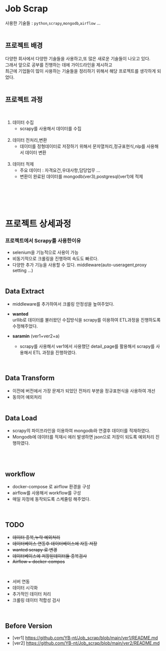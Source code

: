 # Job Scrap

사용한 기술들 : `python`,`scrapy`,`mongodb`,`airflow` ...<br><br>


## 프로젝트 배경
다양한 회사에서 다양한 기술들을 사용하고,또 많은 새로운 기술들이 나오고 있다. 
<br>
그래서 앞으로 공부를 진행하는 데에 가이드라인을 제시하고
<br>
최근에 기업들이 많이 사용하는 기술들을 정리하기 위해서 해당 프로젝트를 생각하게 되었다. 
<br><br>

## 프로젝트 과정 

<br>

1. 데이터 수집 <br>
   - scrapy를 사용해서 데이터를 수집<br><br>
2. 데이터 전처리,변환<br>
   - 데이터를 정형데이터로 저장하기 위해서 문자열처리,정규표현식,nlp를 사용해서 데이터 변환<br><br>
3. 데이터 적제<br>
    - 주요 데이터 : 자격요건,우대사항,담당업무 ...<br>
    - 변환이 완료된 데이터를 mongodb(ver3),postgresql(ver1)에 적제<br><br>
    
<br><br><br>

# 프로젝트 상세과정 

### 프로젝트에서 Scrapy를 사용한이유 
- selenium을 기능적으로 사용이 가능 
- 비동기적으로 크롤링을 진행하여 속도도 빠르다.
- 다양한 추가 기능을 사용할 수 있다. middleware(auto-useragent,proxy setting ...)
<br><br>

## Data Extract
- middleware를 추가하여서 크롤링 안정성을 높여주었다.

- **wanted** <br>
  urllib로 데이터를 불러왔던 수집방식을 scrapy를 이용하여 
  ETL과정을 진행하도록 수정해주었다.

- **saramin** (ver1+ver2+a)
  - scrapy를 사용해서 ver1에서 사용했던 detail_page를 활용해서 scrapy를 사용해서 ETL 과정을 진행하였다.
  
<br>

## Data Transform
  - 이전에 버전에서 가장 문제가 되었던 전처리 부분을 정규표현식을 사용하여 개선
  - 동의어 예외처리
  <br><br>
## Data Load
- scrapy의 파이프라인을 이용하여 mongodb와 연결후 데이터를 적재하였다.
- Mongodb에 데이터를 적재시 에러 발생하면 json으로 저장이 되도록 예외처리 진행하였다. 

<br>



<br>

## workflow
- docker-compose 로 airflow 환경을 구성
- airflow를 사용해서 workflow를 구성 
- 매일 자정에 동작되도록 스케쥴링 해주었다. 

<br>

## TODO
- ~~데이터 중복,누락 예외처리~~
- ~~데이터베이스 연동후 데이터베이스에 자동 저장~~
- ~~wanted scrapy 로 변경~~
- ~~데이터베이스에 저장된데이터들 중복검사~~
- ~~Airflow + docker-compos~~
<br>

- 서버 연동<br>
- 데이터 시각화
- 추가적인 데이터 처리
- 크롤링 데이터 적합성 검사

<br>

## Before Version

- [ver1] https://github.com/YB-nt/Job_scrap/blob/main/ver1/README.md<br>
- [ver2] https://github.com/YB-nt/Job_scrap/blob/main/ver2/README.md<br>



